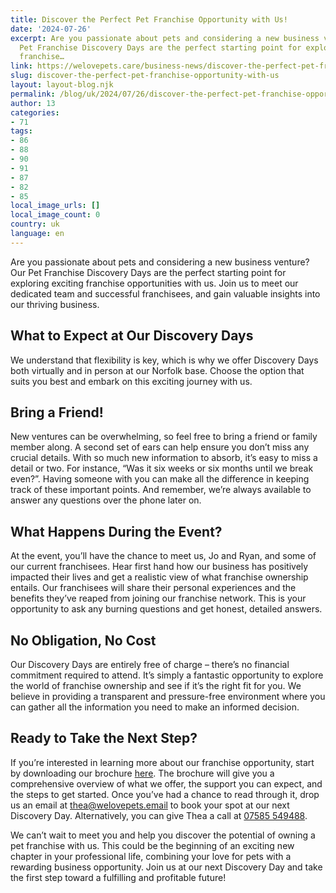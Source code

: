 ```yaml
---
title: Discover the Perfect Pet Franchise Opportunity with Us! 
date: '2024-07-26'
excerpt: Are you passionate about pets and considering a new business venture? Our
  Pet Franchise Discovery Days are the perfect starting point for exploring exciting
  franchise…
link: https://welovepets.care/business-news/discover-the-perfect-pet-franchise-opportunity-with-us/
slug: discover-the-perfect-pet-franchise-opportunity-with-us
layout: layout-blog.njk
permalink: /blog/uk/2024/07/26/discover-the-perfect-pet-franchise-opportunity-with-us/
author: 13
categories:
- 71
tags:
- 86
- 88
- 90
- 91
- 87
- 82
- 85
local_image_urls: []
local_image_count: 0
country: uk
language: en
---
```


Are you passionate about pets and considering a new business venture? Our Pet Franchise Discovery Days are the perfect starting point for exploring exciting franchise opportunities with us. Join us to meet our dedicated team and successful franchisees, and gain valuable insights into our thriving business.

## **What to Expect at Our Discovery Days**

We understand that flexibility is key, which is why we offer Discovery Days both virtually and in person at our Norfolk base. Choose the option that suits you best and embark on this exciting journey with us.

## **Bring a Friend!**

New ventures can be overwhelming, so feel free to bring a friend or family member along. A second set of ears can help ensure you don’t miss any crucial details. With so much new information to absorb, it’s easy to miss a detail or two. For instance, “Was it six weeks or six months until we break even?”. Having someone with you can make all the difference in keeping track of these important points. And remember, we’re always available to answer any questions over the phone later on.

## **What Happens During the Event?**

At the event, you’ll have the chance to meet us, Jo and Ryan, and some of our current franchisees. Hear first hand how our business has positively impacted their lives and get a realistic view of what franchise ownership entails. Our franchisees will share their personal experiences and the benefits they’ve reaped from joining our franchise network. This is your opportunity to ask any burning questions and get honest, detailed answers.

## **No Obligation, No Cost**

Our Discovery Days are entirely free of charge – there’s no financial commitment required to attend. It’s simply a fantastic opportunity to explore the world of franchise ownership and see if it’s the right fit for you. We believe in providing a transparent and pressure-free environment where you can gather all the information you need to make an informed decision.

## **Ready to Take the Next Step?**

If you’re interested in learning more about our franchise opportunity, start by downloading our brochure [here](https://welovepets.care/franchise/). The brochure will give you a comprehensive overview of what we offer, the support you can expect, and the steps to get started. Once you’ve had a chance to read through it, drop us an email at [thea@welovepets.email](mailto:thea@welovepets.email) to book your spot at our next Discovery Day. Alternatively, you can give Thea a call at [07585 549488](tel:07585549488).

We can’t wait to meet you and help you discover the potential of owning a pet franchise with us. This could be the beginning of an exciting new chapter in your professional life, combining your love for pets with a rewarding business opportunity. Join us at our next Discovery Day and take the first step toward a fulfilling and profitable future!